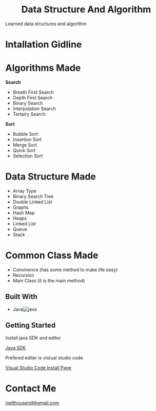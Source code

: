 <h1 align="center">Data Structure And Algorithm</h1>

<p>Learned data structures and algorithm</p>

<h1> Intallation Gidline </h1>

<h1> Algorithms Made</h1>

<b>Search</b>
<ul>
  <li>Breath First Search</li>
  <li>Depth First Search</li>
  <li>Binary Search</li>
  <li>Interpolation Search</li>
  <li>Tertairy Search</li>
</ul>

<b>Sort</b>
<ul>
  <li>Bubble Sort</li>
  <li>Insertion Sort</li>
  <li>Merge Sort</li>
  <li>Quick Sort</li>
  <li>Selection Sort</li>
</ul>

<h1> Data Structure Made</h1>
<ul>
  <li>Array Type</li>
  <li>Binary Search Tree</li>
  <li>Double Linked List</li>
  <li>Graphs</li>
  <li>Hash Map</li>
  <li>Heaps</li>
  <li>Linked List</li>
  <li>Queue</li>
  <li>Stack</li>
</ul>

<h1> Common Class Made</h1>
<ul>
  <li>Convinence (has some method to make life easy) </li>
  <li> Recursion </li>
  <li> Main Class (it is the main method) </li>
</ul>


## Built With
- Java![java](https://img.icons8.com/fluency/48/java-coffee-cup-logo.png)

## Getting Started
<p> Install java SDK and editor </p>
<a href="https://www.oracle.com/java/technologies/downloads/">Java SDK</a>

<p> Prefered editer is vistual studio code </p>
<a href="https://code.visualstudio.com/download">Visual Studio Code Install Page</a>


<h1>Contact Me</h1>
<a href="joelthousend@gmail.com">joelthousend@gmail.com</a>
